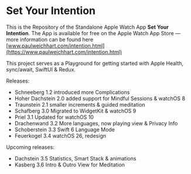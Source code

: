 # Set Your Intention

This is the Repository of the Standalone Apple Watch App **Set Your Intention**. The App is available for free on the Apple Watch App Store — more information can be found here [www.paulweichhart.com/intention.html](https://www.paulweichhart.com/intention.html) 

This project serves as a Playground for getting started with Apple Health, sync/await, SwiftUI & Redux.

Releases:
* Schneeberg      1.2 introduced more Complications
* Hoher Dachstein 2.0 added support for Mindful Sessions & watchOS 8
* Traunstein      2.1 smaller increments & guided meditation
* Schafberg       3.0 Migrated to WidgetKit & watchOS 9
* Priel           3.1 Updated for watchOS 10
* Drachenwand     3.2 More languages, now playing view & Privacy Info
* Schoberstein    3.3 Swift 6 Language Mode
* Feuerkogel      3.4 watchOS 26, redesign

Upcoming releases:
* Dachstein       3.5 Statistics, Smart Stack & animations
* Kasberg         3.6 Intro & Outro View for Meditation
